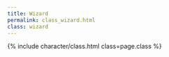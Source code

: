 ```yaml
---
title: Wizard
permalink: class_wizard.html
class: wizard
---
```


{% include character/class.html class=page.class %}

